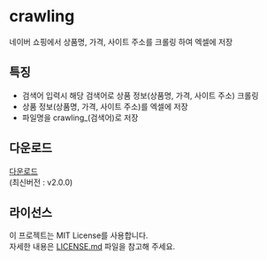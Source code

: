 # crawling
네이버 쇼핑에서 상품명, 가격, 사이트 주소를 크롤링 하여 엑셀에 저장


## 특징
* 검색어 입력시 해당 검색어로 상품 정보(상품명, 가격, 사이트 주소) 크롤링
* 상품 정보(상품명, 가격, 사이트 주소)를 엑셀에 저장
* 파일명을 crawling_(검색어)로 저장


## 다운로드
[다운로드](https://github.com/dj3-projects/crawling/releases/tag/v2.0.0)  
(최신버전 : v2.0.0)


## 라이선스
이 프로젝트는 MIT License를 사용합니다.  
자세한 내용은 [LICENSE.md](LICENSE) 파일을 참고해 주세요.
